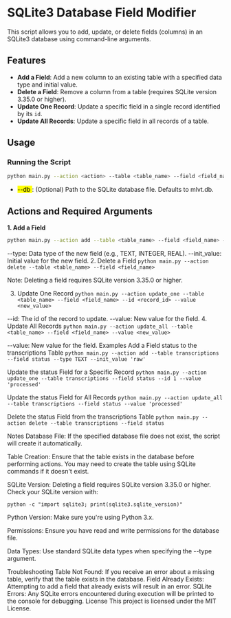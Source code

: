 # SQLite3 Database Field Modifier

This script allows you to add, update, or delete fields (columns) in an SQLite3 database using command-line arguments.

## Features

- **Add a Field**: Add a new column to an existing table with a specified data type and initial value.
- **Delete a Field**: Remove a column from a table (requires SQLite version 3.35.0 or higher).
- **Update One Record**: Update a specific field in a single record identified by its `id`.
- **Update All Records**: Update a specific field in all records of a table.

## Usage

### Running the Script

```bash
python main.py --action <action> --table <table_name> --field <field_name> [additional arguments] 
```

- <mark> --db </mark>: (Optional) Path to the SQLite database file. Defaults to mlvt.db.

## Actions and Required Arguments

**1. Add a Field**

```bash
python main.py --action add --table <table_name> --field <field_name> --type <data_type> --init_value <initial_value>
```

--type: Data type of the new field (e.g., TEXT, INTEGER, REAL).
--init_value: Initial value for the new field.
2. Delete a Field
``` python main.py --action delete --table <table_name> --field <field_name> ```

Note: Deleting a field requires SQLite version 3.35.0 or higher.

3. Update One Record
``` python main.py --action update_one --table <table_name> --field <field_name> --id <record_id> --value <new_value> ```

--id: The id of the record to update.
--value: New value for the field.
4. Update All Records
``` python main.py --action update_all --table <table_name> --field <field_name> --value <new_value> ```

--value: New value for the field.
Examples
Add a Field status to the transcriptions Table
``` python main.py --action add --table transcriptions --field status --type TEXT --init_value 'raw' ```

Update the status Field for a Specific Record
``` python main.py --action update_one --table transcriptions --field status --id 1 --value 'processed' ```

Update the status Field for All Records
``` python main.py --action update_all --table transcriptions --field status --value 'processed' ```

Delete the status Field from the transcriptions Table
``` python main.py --action delete --table transcriptions --field status ```

Notes
Database File: If the specified database file does not exist, the script will create it automatically.

Table Creation: Ensure that the table exists in the database before performing actions. You may need to create the table using SQLite commands if it doesn't exist.

SQLite Version: Deleting a field requires SQLite version 3.35.0 or higher. Check your SQLite version with:

``` python -c "import sqlite3; print(sqlite3.sqlite_version)" ```

Python Version: Make sure you're using Python 3.x.

Permissions: Ensure you have read and write permissions for the database file.

Data Types: Use standard SQLite data types when specifying the --type argument.

Troubleshooting
Table Not Found: If you receive an error about a missing table, verify that the table exists in the database.
Field Already Exists: Attempting to add a field that already exists will result in an error.
SQLite Errors: Any SQLite errors encountered during execution will be printed to the console for debugging.
License
This project is licensed under the MIT License.